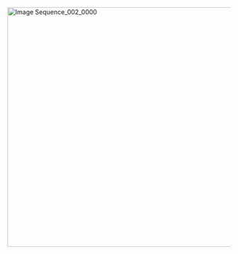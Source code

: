 
<img src="https://github.com/mberkayersoy/3D-Battle-City-Remake/assets/76611569/588ec1ce-1d11-4828-a33f-14f5f0cd9c5b" alt="Image Sequence_002_0000" width="960" height="540">
